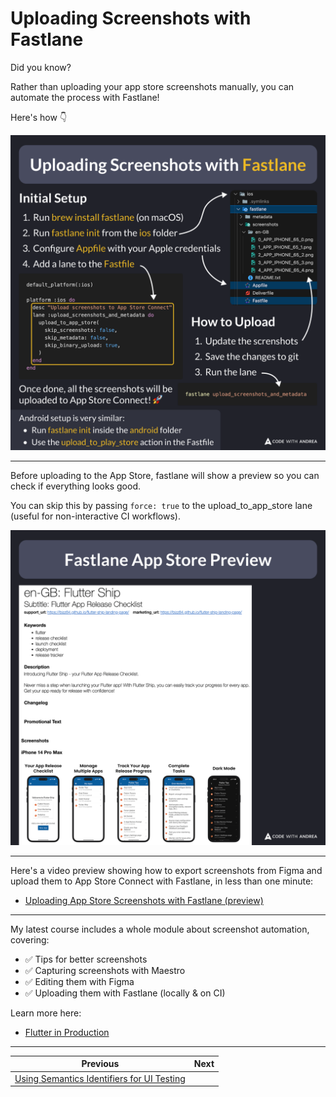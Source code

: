 # Uploading Screenshots with Fastlane

Did you know?

Rather than uploading your app store screenshots manually, you can automate the process with Fastlane!

Here's how 👇

![](238.png)

<!--
Initial Setup:

1. Run `brew install fastlane` (on macOS)
2. Run `fastlane init` from the ios folder
3. Configure `Appfile` with your Apple credentials
4. Add a lane to the `Fastfile`

default_platform(:ios)

platform :ios do
  desc "Upload screenshots to App Store Connect"
  lane :upload_screenshots_and_metadata do
    upload_to_app_store(
      skip_screenshots: false,
      skip_metadata: false,
      skip_binary_upload: true,
    )
  end
end

How to Upload:

1. Update the screenshots
2. Save the changes to git
3. Run the lane

fastlane upload_screenshots_and_metadata

Once done, all the screenshots will be uploaded to App Store Connect! 🚀

Android setup is very similar:

- Run fastlane init inside the android folder
- Use the upload_to_play_store action in the Fastfile
-->

---

Before uploading to the App Store, fastlane will show a preview so you can check if everything looks good.

You can skip this by passing `force: true` to the upload_to_app_store lane (useful for non-interactive CI workflows).

![](238.2.png)

<!-- Fastlane App Store preview showing the metadata and screenshots -->

---

Here's a video preview showing how to export screenshots from Figma and upload them to App Store Connect with Fastlane, in less than one minute:

- [Uploading App Store Screenshots with Fastlane (preview)](https://youtu.be/NpWp33_uakg)

---

My latest course includes a whole module about screenshot automation, covering:

- ✅ Tips for better screenshots
- ✅ Capturing screenshots with Maestro
- ✅ Editing them with Figma
- ✅ Uploading them with Fastlane (locally & on CI)

Learn more here:

- [Flutter in Production](https://codewithandrea.com/courses/flutter-in-production/)

---

| Previous | Next |
| -------- | ---- |
| [Using Semantics Identifiers for UI Testing](../0237-semantics-identifiers/index.md) |  |


<!-- TWITTER|https://x.com/biz84/status/1902295020217974868 -->
<!-- LINKEDIN|https://www.linkedin.com/posts/andreabizzotto_did-you-know-rather-than-uploading-your-activity-7308061624051904515-ya3- -->
<!-- BLUESKY|https://bsky.app/profile/codewithandrea.com/post/3lkpvkj4t6t2y -->
